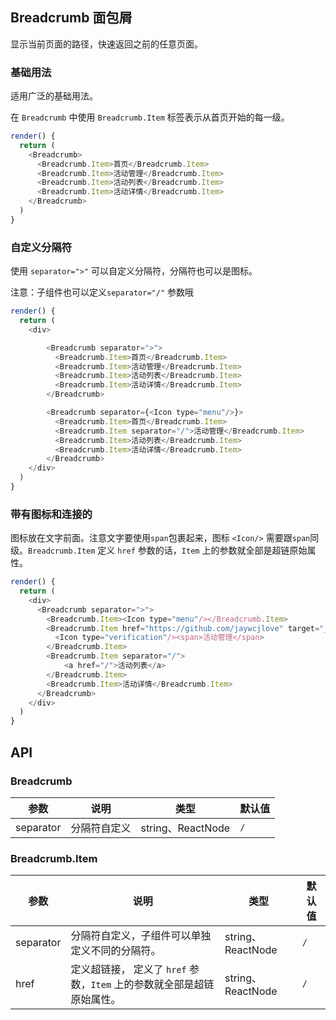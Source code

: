 ## Breadcrumb 面包屑

显示当前页面的路径，快速返回之前的任意页面。

### 基础用法

适用广泛的基础用法。

<!--DemoStart--> 

在 `Breadcrumb` 中使用 `Breadcrumb.Item` 标签表示从首页开始的每一级。

```js
render() {
  return (
    <Breadcrumb>
      <Breadcrumb.Item>首页</Breadcrumb.Item>
      <Breadcrumb.Item>活动管理</Breadcrumb.Item>
      <Breadcrumb.Item>活动列表</Breadcrumb.Item>
      <Breadcrumb.Item>活动详情</Breadcrumb.Item>
    </Breadcrumb>
  )
}
```
<!--End-->

### 自定义分隔符

使用 `separator=">"` 可以自定义分隔符，分隔符也可以是图标。

<!--DemoStart--> 
注意：子组件也可以定义`separator="/"` 参数哦
```js
render() {
  return (
    <div>

        <Breadcrumb separator=">">
          <Breadcrumb.Item>首页</Breadcrumb.Item>
          <Breadcrumb.Item>活动管理</Breadcrumb.Item>
          <Breadcrumb.Item>活动列表</Breadcrumb.Item>
          <Breadcrumb.Item>活动详情</Breadcrumb.Item>
        </Breadcrumb>

        <Breadcrumb separator={<Icon type="menu"/>}>
          <Breadcrumb.Item>首页</Breadcrumb.Item>
          <Breadcrumb.Item separator="/">活动管理</Breadcrumb.Item>
          <Breadcrumb.Item>活动列表</Breadcrumb.Item>
          <Breadcrumb.Item>活动详情</Breadcrumb.Item>
        </Breadcrumb>
    </div>
  )
}
```
<!--End-->

### 带有图标和连接的

图标放在文字前面。注意文字要使用`span`包裹起来，图标 `<Icon/>` 需要跟`span`同级。`Breadcrumb.Item` 定义 `href` 参数的话，`Item` 上的参数就全部是超链原始属性。

<!--DemoStart--> 
```js
render() {
  return (
    <div>
      <Breadcrumb separator=">">
        <Breadcrumb.Item><Icon type="menu"/></Breadcrumb.Item>
        <Breadcrumb.Item href="https://github.com/jaywcjlove" target="_blank">
          <Icon type="verification"/><span>活动管理</span>
        </Breadcrumb.Item>
        <Breadcrumb.Item separator="/">
            <a href="/">活动列表</a>
        </Breadcrumb.Item>
        <Breadcrumb.Item>活动详情</Breadcrumb.Item>
      </Breadcrumb>
    </div>
  )
}
```
<!--End-->


## API

### Breadcrumb

| 参数 | 说明 | 类型 | 默认值 |
|--------- |-------- |--------- |-------- |
| separator | 分隔符自定义 | string、ReactNode | `/` |

### Breadcrumb.Item

| 参数 | 说明 | 类型 | 默认值 |
|--------- |-------- |--------- |-------- |
| separator | 分隔符自定义，子组件可以单独定义不同的分隔符。 | string、ReactNode | `/` |
| href | 定义超链接， 定义了 `href` 参数，`Item` 上的参数就全部是超链原始属性。 | string、ReactNode | `/` |